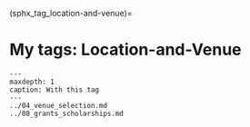 (sphx_tag_location-and-venue)=
# My tags: Location-and-Venue

```{toctree}
---
maxdepth: 1
caption: With this tag
---
../04_venue_selection.md
../08_grants_scholarships.md
```
